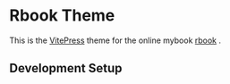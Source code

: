 # Rbook Theme

This is the [VitePress](https://vitepress.vuejs.org/) theme for the online mybook [rbook](#) .

## Development Setup
